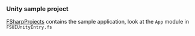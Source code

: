 ### Unity sample project

[FSharpProjects](./FSharpProjects) contains the sample application, look at the `App` module in `FSUIUnityEntry.fs`

